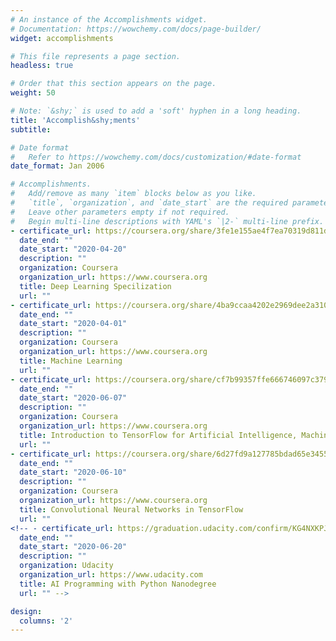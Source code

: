 ```yaml
---
# An instance of the Accomplishments widget.
# Documentation: https://wowchemy.com/docs/page-builder/
widget: accomplishments

# This file represents a page section.
headless: true

# Order that this section appears on the page.
weight: 50

# Note: `&shy;` is used to add a 'soft' hyphen in a long heading.
title: 'Accomplish&shy;ments'
subtitle:

# Date format
#   Refer to https://wowchemy.com/docs/customization/#date-format
date_format: Jan 2006

# Accomplishments.
#   Add/remove as many `item` blocks below as you like.
#   `title`, `organization`, and `date_start` are the required parameters.
#   Leave other parameters empty if not required.
#   Begin multi-line descriptions with YAML's `|2-` multi-line prefix.
- certificate_url: https://coursera.org/share/3fe1e155ae4f7ea70319d811d840aacf
  date_end: ""
  date_start: "2020-04-20"
  description: ""
  organization: Coursera
  organization_url: https://www.coursera.org
  title: Deep Learning Specilization
  url: ""
- certificate_url: https://coursera.org/share/4ba9ccaa4202e2969dee2a310cd9d488
  date_end: ""
  date_start: "2020-04-01"
  description: ""
  organization: Coursera
  organization_url: https://www.coursera.org
  title: Machine Learning
  url: ""
- certificate_url: https://coursera.org/share/cf7b99357ffe666746097c37913a04f6
  date_end: ""
  date_start: "2020-06-07"
  description: ""
  organization: Coursera
  organization_url: https://www.coursera.org
  title: Introduction to TensorFlow for Artificial Intelligence, Machine Learning, and Deep Learning
  url: ""
- certificate_url: https://coursera.org/share/6d27fd9a127785bdad65e34557704908
  date_end: ""
  date_start: "2020-06-10"
  description: ""
  organization: Coursera
  organization_url: https://www.coursera.org
  title: Convolutional Neural Networks in TensorFlow
  url: ""
<!-- - certificate_url: https://graduation.udacity.com/confirm/KG4NXKPJ
  date_end: ""
  date_start: "2020-06-20"
  description: ""
  organization: Udacity
  organization_url: https://www.udacity.com
  title: AI Programming with Python Nanodegree
  url: "" -->

design:
  columns: '2' 
---
```

